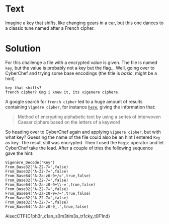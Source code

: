 # Text
Imagine a key that shifts, like changing gears in a car, but this one dances to a classic tune named after a French cipher.

# Solution
For this challenge a file with a encrypted value is given. The file is named `key`, but the value is probably not a key but the flag... Well, going over to CyberChef and trying some base encodings (the title is *basic*, might be a hint).



```
key that shifts? 
french cipher? Omg i knew it, its vigenere ciphere.
```

A google search for `french cipher` led to a huge amount of results containing `Vignère cipher`, for instance [`here`](https://cryptii.com/pipes/vigenere-cipher), giving the information that:

> Method of encrypting alphabetic text by using a series of interwoven Caesar ciphers based on the letters of a keyword

So heading over to CyberChef again and applying `Vignère cipher`, but with what key? Guessing the name of the file could also be an hint I entered `Key` as key. The result still was encrypted. Then I used the `Magic` operator and let CyberChef take the lead. After a couple of tries the following sequence gave the hint:

```
Vigenère_Decode('Key')
From_Base32('A-Z2-7=',false)
From_Base32('A-Z2-7=',false)
From_Base64('A-Za-z0-9+/=',true,false)
From_Base32('A-Z2-7=',false)
From_Base64('A-Za-z0-9+\\-=',true,false)
From_Base32('A-Z2-7=',false)
From_Base64('A-Za-z0-9+/=',true,false)
From_Base32('A-Z2-7=',false)
From_Base32('A-Z2-7=',false)
From_Base64('A-Za-z0-9_.',true,false)

```

AisecCTF{C1ph3r_c1an_s0m3tim3s_tr1cky_t0F1nd}

